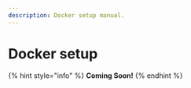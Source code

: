 ```yaml
---
description: Docker setup manual.
---
```


# Docker setup

{% hint style="info" %}
**Coming Soon!**
{% endhint %}



